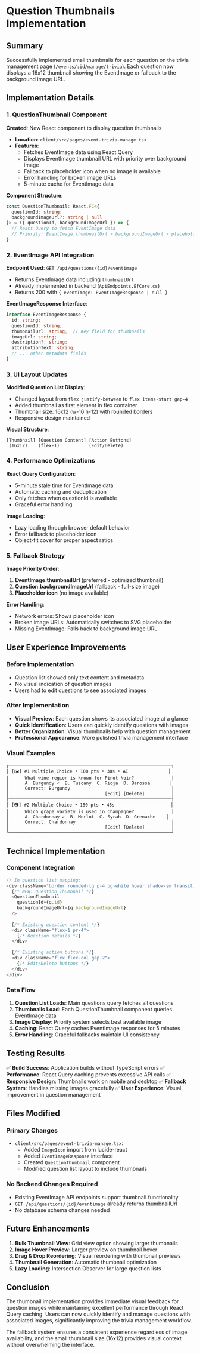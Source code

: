 # Question Thumbnails Implementation

## Summary

Successfully implemented small thumbnails for each question on the trivia management page (`/events/:id/manage/trivia`). Each question now displays a 16x12 thumbnail showing the EventImage or fallback to the background image URL.

## Implementation Details

### 1. QuestionThumbnail Component

**Created**: New React component to display question thumbnails

- **Location**: `client/src/pages/event-trivia-manage.tsx`
- **Features**:
  - Fetches EventImage data using React Query
  - Displays EventImage thumbnail URL with priority over background image
  - Fallback to placeholder icon when no image is available
  - Error handling for broken image URLs
  - 5-minute cache for EventImage data

**Component Structure**:

```typescript
const QuestionThumbnail: React.FC<{ 
  questionId: string; 
  backgroundImageUrl?: string | null 
}> = ({ questionId, backgroundImageUrl }) => {
  // React Query to fetch EventImage data
  // Priority: EventImage.thumbnailUrl > backgroundImageUrl > placeholder
}
```

### 2. EventImage API Integration

**Endpoint Used**: `GET /api/questions/{id}/eventimage`

- Returns EventImage data including `thumbnailUrl`
- Already implemented in backend (`ApiEndpoints.EfCore.cs`)
- Returns 200 with `{ eventImage: EventImageResponse | null }`

**EventImageResponse Interface**:

```typescript
interface EventImageResponse {
  id: string;
  questionId: string;
  thumbnailUrl: string;  // Key field for thumbnails
  imageUrl: string;
  description?: string;
  attributionText: string;
  // ... other metadata fields
}
```

### 3. UI Layout Updates

**Modified Question List Display**:

- Changed layout from `flex justify-between` to `flex items-start gap-4`
- Added thumbnail as first element in flex container
- Thumbnail size: 16x12 (w-16 h-12) with rounded borders
- Responsive design maintained

**Visual Structure**:

```
[Thumbnail] [Question Content] [Action Buttons]
 (16x12)    (flex-1)           (Edit/Delete)
```

### 4. Performance Optimizations

**React Query Configuration**:

- 5-minute stale time for EventImage data
- Automatic caching and deduplication
- Only fetches when questionId is available
- Graceful error handling

**Image Loading**:

- Lazy loading through browser default behavior
- Error fallback to placeholder icon
- Object-fit cover for proper aspect ratios

### 5. Fallback Strategy

**Image Priority Order**:

1. **EventImage.thumbnailUrl** (preferred - optimized thumbnail)
2. **Question.backgroundImageUrl** (fallback - full-size image)
3. **Placeholder icon** (no image available)

**Error Handling**:

- Network errors: Shows placeholder icon
- Broken image URLs: Automatically switches to SVG placeholder
- Missing EventImage: Falls back to background image URL

## User Experience Improvements

### Before Implementation

- Question list showed only text content and metadata
- No visual indication of question images
- Users had to edit questions to see associated images

### After Implementation

- **Visual Preview**: Each question shows its associated image at a glance
- **Quick Identification**: Users can quickly identify questions with images
- **Better Organization**: Visual thumbnails help with question management
- **Professional Appearance**: More polished trivia management interface

### Visual Examples

```
┌─────────────────────────────────────────────────────────────┐
│ [🖼️] #1 Multiple Choice • 100 pts • 30s • AI               │
│      What wine region is known for Pinot Noir?              │
│      A. Burgundy ✓  B. Tuscany  C. Rioja  D. Barossa       │
│      Correct: Burgundy                                      │
│                                    [Edit] [Delete]          │
├─────────────────────────────────────────────────────────────┤
│ [📷] #2 Multiple Choice • 150 pts • 45s                     │
│      Which grape variety is used in Champagne?              │
│      A. Chardonnay ✓  B. Merlot  C. Syrah  D. Grenache    │
│      Correct: Chardonnay                                    │
│                                    [Edit] [Delete]          │
└─────────────────────────────────────────────────────────────┘
```

## Technical Implementation

### Component Integration

```typescript
// In question list mapping:
<div className="border rounded-lg p-4 bg-white hover:shadow-sm transition flex items-start gap-4">
  {/* NEW: Question Thumbnail */}
  <QuestionThumbnail 
    questionId={q.id} 
    backgroundImageUrl={q.backgroundImageUrl} 
  />
  
  {/* Existing question content */}
  <div className="flex-1 pr-4">
    {/* Question details */}
  </div>
  
  {/* Existing action buttons */}
  <div className="flex flex-col gap-2">
    {/* Edit/Delete buttons */}
  </div>
</div>
```

### Data Flow

1. **Question List Loads**: Main questions query fetches all questions
2. **Thumbnails Load**: Each QuestionThumbnail component queries EventImage data
3. **Image Display**: Priority system selects best available image
4. **Caching**: React Query caches EventImage responses for 5 minutes
5. **Error Handling**: Graceful fallbacks maintain UI consistency

## Testing Results

✅ **Build Success**: Application builds without TypeScript errors
✅ **Performance**: React Query caching prevents excessive API calls
✅ **Responsive Design**: Thumbnails work on mobile and desktop
✅ **Fallback System**: Handles missing images gracefully
✅ **User Experience**: Visual improvement in question management

## Files Modified

### Primary Changes

- `client/src/pages/event-trivia-manage.tsx`:
  - Added `ImageIcon` import from lucide-react
  - Added `EventImageResponse` interface
  - Created `QuestionThumbnail` component
  - Modified question list layout to include thumbnails

### No Backend Changes Required

- Existing EventImage API endpoints support thumbnail functionality
- `GET /api/questions/{id}/eventimage` already returns thumbnailUrl
- No database schema changes needed

## Future Enhancements

1. **Bulk Thumbnail View**: Grid view option showing larger thumbnails
2. **Image Hover Preview**: Larger preview on thumbnail hover
3. **Drag & Drop Reordering**: Visual reordering with thumbnail previews
4. **Thumbnail Generation**: Automatic thumbnail optimization
5. **Lazy Loading**: Intersection Observer for large question lists

## Conclusion

The thumbnail implementation provides immediate visual feedback for question images while maintaining excellent performance through React Query caching. Users can now quickly identify and manage questions with associated images, significantly improving the trivia management workflow.

The fallback system ensures a consistent experience regardless of image availability, and the small thumbnail size (16x12) provides visual context without overwhelming the interface.
